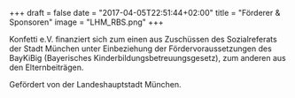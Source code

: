 +++
draft = false
date = "2017-04-05T22:51:44+02:00"
title = "Förderer & Sponsoren"
image = "LHM_RBS.png"
+++

Konfetti e.V. finanziert sich zum einen aus Zuschüssen des Sozialreferats der Stadt München unter Einbeziehung der Fördervoraussetzungen des BayKiBig (Bayerisches Kinderbildungsbetreuungsgesetz), zum anderen aus den Elternbeiträgen.

Gefördert von der Landeshauptstadt München.

